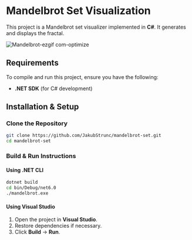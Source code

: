 # Mandelbrot Set Visualization

This project is a Mandelbrot set visualizer implemented in **C#**. It generates and displays the fractal.

![Mandelbrot-ezgif com-optimize](https://github.com/user-attachments/assets/5e5ac92f-68fe-4f45-9834-c0ca8256a277)


## Requirements
To compile and run this project, ensure you have the following:
- **.NET SDK** (for C# development)


## Installation & Setup
### Clone the Repository
```sh
git clone https://github.com/JakubStrunc/mandelbrot-set.git
cd mandelbrot-set
```

### Build & Run Instructions
#### Using .NET CLI
```sh
dotnet build
cd bin/Debug/net6.0
./mandelbrot.exe
```

#### Using Visual Studio
1. Open the project in **Visual Studio**.
2. Restore dependencies if necessary.
3. Click **Build** → **Run**.

